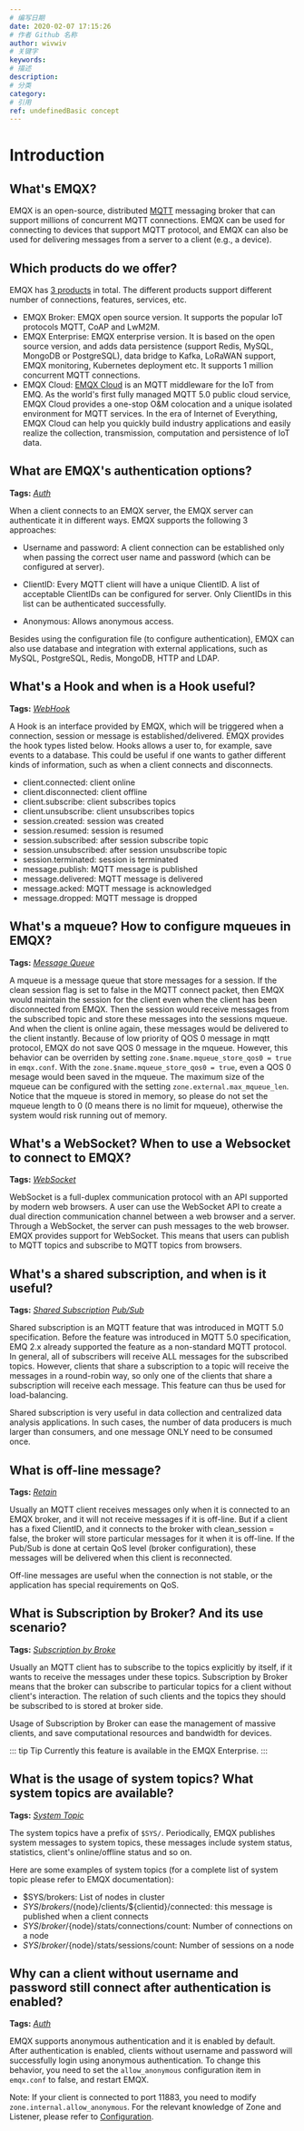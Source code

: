 ```yaml
---
# 编写日期
date: 2020-02-07 17:15:26
# 作者 Github 名称
author: wivwiv
# 关键字
keywords:
# 描述
description:
# 分类
category: 
# 引用
ref: undefinedBasic concept
---
```


# Introduction

## What's EMQX?

EMQX is an open-source, distributed [MQTT](https://mqtt.org/) messaging broker that can support millions of concurrent MQTT connections. EMQX can be used for connecting to devices that support MQTT protocol, and EMQX can also be used for delivering messages from a server to a client (e.g., a device).




## Which products do we offer?


EMQX has [3 products](https://www.emqx.com/en/products/emqx) in total. The different products support different number of connections, features, services, etc.

- EMQX Broker: EMQX open source version. It supports the popular IoT protocols MQTT, CoAP and LwM2M.
- EMQX Enterprise: EMQX enterprise version. It is based on the open source version, and adds data persistence (support Redis, MySQL, MongoDB or PostgreSQL), data bridge to Kafka, LoRaWAN support, EMQX monitoring, Kubernetes deployment etc. It supports 1 million concurrent MQTT connections.
- EMQX Cloud: [EMQX Cloud](https://www.emqx.com/cloud) is an MQTT middleware for the IoT from EMQ. As the world's first fully managed MQTT 5.0 public cloud service, EMQX Cloud provides a one-stop O&M colocation and a unique isolated environment for MQTT services. In the era of Internet of Everything, EMQX Cloud can help you quickly build industry applications and easily realize the collection, transmission, computation and persistence of IoT data.




## What are EMQX's authentication options?

**Tags:** [*Auth*](tags.md#auth)


When a client connects to an EMQX server, the EMQX server can authenticate it in different ways. EMQX supports the following 3 approaches:

- Username and password: A client connection can be established only when passing the correct user name and password (which can be configured at server).

- ClientID: Every MQTT client will have a unique ClientID. A list of acceptable ClientIDs can be configured for server. Only ClientIDs in this list can be authenticated successfully.

- Anonymous: Allows anonymous access.

Besides using the configuration file (to configure authentication), EMQX can also use database and integration with external applications, such as MySQL, PostgreSQL, Redis, MongoDB, HTTP and LDAP.




## What's a Hook and when is a Hook useful?

**Tags:** [*WebHook*](tags.md#webhook)


A Hook is an interface provided by EMQX, which will be triggered when a connection, session or message is established/delivered. EMQX provides the hook types listed below. Hooks allows a user to, for example, save events to a database. This could be useful if one wants to gather different kinds of information, such as when a client connects and disconnects.  

- client.connected: client online
- client.disconnected: client offline
- client.subscribe: client subscribes topics
- client.unsubscribe: client unsubscribes topics
- session.created: session was created
- session.resumed: session is resumed
- session.subscribed: after session subscribe topic
- session.unsubscribed: after session unsubscribe topic
- session.terminated: session is terminated
- message.publish: MQTT message is published
- message.delivered: MQTT message is delivered
- message.acked: MQTT message is acknowledged
- message.dropped: MQTT message is dropped




## What's a mqueue? How to configure mqueues in EMQX?

**Tags:** [*Message Queue*](tags.md#message-queue)


A mqueue is a message queue that store messages for a session. If the clean session flag is set to false in the MQTT connect packet, then EMQX would maintain the session for the client even when the client has been disconnected from EMQX. Then the session would receive messages from the subscribed topic and store these messages into the sessions mqueue. And when the client is online again, these messages would be delivered to the client instantly. Because of low priority of QOS 0 message in mqtt protocol, EMQX do not save QOS 0 message in the mqueue. However, this behavior can be overriden by setting `zone.$name.mqueue_store_qos0 = true` in `emqx.conf`. With the `zone.$name.mqueue_store_qos0 = true`, even a QOS 0 mesage would been saved in the mqueue. The maximum size of the mqueue can be configured with the setting `zone.external.max_mqueue_len`. Notice that the mqueue is stored in memory, so please do not set the mqueue length to 0 (0 means there is no limit for mqueue), otherwise the system would risk running out of memory.




## What's a WebSocket? When to use a Websocket to connect to EMQX?

**Tags:** [*WebSocket*](tags.md#websocket)


WebSocket is a full-duplex communication protocol with an API supported by modern web browsers. A user can use the WebSocket API to create a dual direction communication channel between a web browser and a server. Through a WebSocket, the server can push messages to the web browser. EMQX provides support for WebSocket. This means that users can publish to MQTT topics and subscribe to MQTT topics from browsers.




## What's a shared subscription, and when is it useful?

**Tags:** [*Shared Subscription*](tags.md#shared-subscription)  [*Pub/Sub*](tags.md#pub-sub)


Shared subscription is an MQTT feature that was introduced in MQTT 5.0 specification. Before the feature was introduced in MQTT 5.0 specification, EMQ 2.x already supported the feature as a non-standard MQTT protocol. In general, all of subscribers will receive ALL messages for the subscribed topics. However, clients that share a subscription to a topic will receive the messages in a round-robin way, so only one of the clients that share a subscription will receive each message. This feature can thus be used for load-balancing.

Shared subscription is very useful in data collection and centralized data analysis applications. In such cases, the number of data producers is much larger than consumers, and one message ONLY need to be consumed once.




## What is off-line message?

**Tags:** [*Retain*](tags.md#retain)


Usually an MQTT client receives messages only when it is connected to an EMQX broker, and it will not receive messages if it is off-line. But if a client has a fixed ClientID, and it connects to the broker with clean_session = false, the broker will store particular messages for it when it is off-line. If the Pub/Sub is done at certain QoS level (broker configuration), these messages will be delivered when this client is reconnected.  

Off-line messages are useful when the connection is not stable, or the application has special requirements on QoS.




## What is Subscription by Broker? And its use scenario?

**Tags:** [*Subscription by Broke*](tags.md#subscription-by-broke)


Usually an MQTT client has to subscribe to the topics explicitly by itself, if it wants to receive the messages under these topics. Subscription by Broker means that the broker can subscribe to particular topics for a client without client's interaction. The relation of such clients and the topics they should be subscribed to is stored at broker side.

Usage of Subscription by Broker can ease the management of massive clients, and save computational resources and bandwidth for devices.

::: tip Tip
Currently this feature is available in the EMQX Enterprise. 
:::




## What is the usage of system topics? What system topics are available?

**Tags:** [*System Topic*](tags.md#system-topic)


The system topics have a prefix of `$SYS/`. Periodically, EMQX publishes system messages to system topics, these messages include system status, statistics, client's online/offline status and so on.

Here are some examples of system topics (for a complete list of system topic please refer to EMQX documentation):

- $SYS/brokers:  List of nodes in cluster
- $SYS/brokers/${node}/clients/${clientid}/connected: this message is published when a client connects
- $SYS/broker/${node}/stats/connections/count: Number of connections on a node
- $SYS/broker/${node}/stats/sessions/count: Number of sessions on a node


## Why can a client without username and password still connect after authentication is enabled?

**Tags:** [*Auth*](tags.md#auth)

EMQX supports anonymous authentication and it is enabled by default. After authentication is enabled, clients without username and password will successfully login using anonymous authentication. To change this behavior, you need to set the `allow_anonymous` configuration item in `emqx.conf` to false, and restart EMQX.

Note: If your client is connected to port 11883, you need to modify `zone.internal.allow_anonymous`. For the relevant knowledge of Zone and Listener, please refer to [Configuration](../getting-started/config.md).
